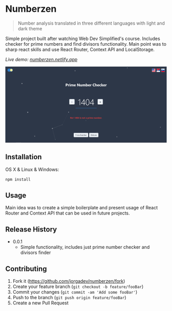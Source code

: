 # Numberzen

> Number analysis translated in three different languages with light and dark theme

Simple project built after watching Web Dev Simplified's course. Includes checker for prime numbers and find divisors functionality. Main point was to sharp react skills and use React Router, Context API and LocalStorage.

_Live demo: [numberzen.netlify.app](https://numberzen.netlify.app)_

![](header.png)

## Installation

OS X & Linux & Windows:

```sh
npm install
```

## Usage

Main idea was to create a simple boilerplate and present usage of React Router and Context API that can be used in future projects.

## Release History

- 0.0.1
  - Simple functionality, includes just prime number checker and divisors finder

## Contributing

1. Fork it (<https://github.com/jorgadev/numberzen/fork>)
2. Create your feature branch (`git checkout -b feature/fooBar`)
3. Commit your changes (`git commit -am 'Add some fooBar'`)
4. Push to the branch (`git push origin feature/fooBar`)
5. Create a new Pull Request

